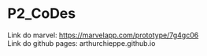 # P2_CoDes
Link do marvel: https://marvelapp.com/prototype/7g4gc06 <br>
Link do github pages: arthurchieppe.github.io
